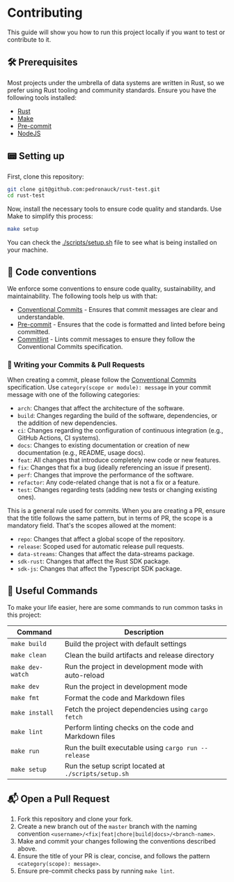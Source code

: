 # Contributing

This guide will show you how to run this project locally if you want to test
or contribute to it.

## 🛠 Prerequisites

Most projects under the umbrella of data systems are written in Rust, so we
prefer using Rust tooling and community standards. Ensure you have the
following tools installed:

- [Rust](https://www.rust-lang.org/tools/install)
- [Make](https://www.gnu.org/software/make/)
- [Pre-commit](https://pre-commit.com/#install)
- [NodeJS](https://nodejs.org/en/download/)

## 📟 Setting up

First, clone this repository:

```sh
git clone git@github.com:pedronauck/rust-test.git
cd rust-test
```

Now, install the necessary tools to ensure code quality and standards. Use
Make to simplify this process:

```sh
make setup
```

You can check the [./scripts/setup.sh](./scripts/setup.sh) file to see what is
being installed on your machine.

## 📇 Code conventions

We enforce some conventions to ensure code quality, sustainability, and
maintainability. The following tools help us with that:

- [Conventional Commits](https://www.conventionalcommits.org/en/v1.0.0/) -
  Ensures that commit messages are clear and understandable.
- [Pre-commit](https://pre-commit.com/) - Ensures that the code is formatted
  and linted before being committed.
- [Commitlint](https://commitlint.js.org/) - Lints commit messages to ensure
  they follow the Conventional Commits specification.

### 📝 Writing your Commits & Pull Requests

When creating a commit, please follow the [Conventional
Commits](https://www.conventionalcommits.org/en/v1.0.0/) specification. Use
`category(scope or module): message` in your commit message with one of the
following categories:

- `arch`: Changes that affect the architecture of the software.
- `build`: Changes regarding the build of the software, dependencies, or the
  addition of new dependencies.
- `ci`: Changes regarding the configuration of continuous integration (e.g.,
  GitHub Actions, CI systems).
- `docs`: Changes to existing documentation or creation of new documentation
  (e.g., README, usage docs).
- `feat`: All changes that introduce completely new code or new
  features.
- `fix`: Changes that fix a bug (ideally referencing an issue if present).
- `perf`: Changes that improve the performance of the software.
- `refactor`: Any code-related change that is not a fix or a feature.
- `test`: Changes regarding tests (adding new tests or changing existing
  ones).

This is a general rule used for commits. When you are creating a PR, ensure
that the title follows the same pattern, but in terms of PR, the scope is a
mandatory field. That's the scopes allowed at the moment:

- `repo`: Changes that affect a global scope of the repository.
- `release`: Scoped used for automatic release pull requests.
- `data-streams`: Changes that affect the data-streams package.
- `sdk-rust`: Changes that affect the Rust SDK package.
- `sdk-js`: Changes that affect the Typescript SDK package.

## 📜 Useful Commands

To make your life easier, here are some commands to run common tasks in this
project:

| Command          | Description                                           |
| ---------------- | ----------------------------------------------------- |
| `make build`     | Build the project with default settings               |
| `make clean`     | Clean the build artifacts and release directory       |
| `make dev-watch` | Run the project in development mode with auto-reload  |
| `make dev`       | Run the project in development mode                   |
| `make fmt`       | Format the code and Markdown files                    |
| `make install`   | Fetch the project dependencies using `cargo fetch`    |
| `make lint`      | Perform linting checks on the code and Markdown files |
| `make run`       | Run the built executable using `cargo run --release`  |
| `make setup`     | Run the setup script located at `./scripts/setup.sh`  |

## 📬 Open a Pull Request

1. Fork this repository and clone your fork.
2. Create a new branch out of the `master` branch with the naming convention
   `<username>/<fix|feat|chore|build|docs>/<branch-name>`.
3. Make and commit your changes following the conventions described above.
4. Ensure the title of your PR is clear, concise, and follows the pattern
   `<category(scope): message>`.
5. Ensure pre-commit checks pass by running `make lint`.
